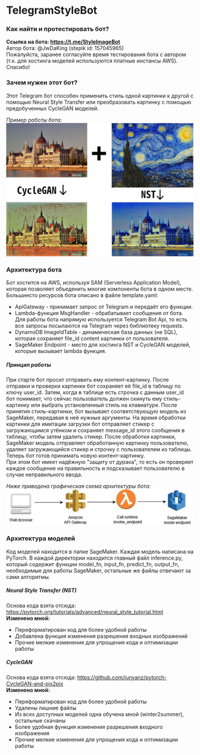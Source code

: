 # TelegramStyleBot

### Как найти и протестировать бот?
__Ссылка на бота: https://t.me/StyleImageBot__  
Автор бота: @JwDaKing (stepik id: 157045965)  
Пожалуйста, заранее согласуйте время тестирования бота с автором (т.к. для хостинга моделей
используются платные инстансы AWS). Спасибо!   


### Зачем нужен этот бот?
Этот Telegram бот способен применить стиль одной картинки к другой с помощью Neural Style Transfer
или преобразовать картинку с помощью предобученных CycleGAN моделей. 
 
_Пример работы бота:_
![](readme_imgs/example.png "Пример работы бота")

### Архитектура бота
Бот хостится на AWS, используя SAM (Serverless Application Model),
которая позволяет объеденить многие компоненты бота в одном месте.
Большинсто ресурсов бота описано в файле template.yaml:

* ApiGateway - принимает запрос от Telegram и передаёт его функции. 
* Lambda-функция MsgHandler - обрабатывает сообщения от бота. Для работы бота
напрямую используется Telegram Bot Api, то есть все запросы посылаются на Telegram
через библиотеку requests. 
* DynamoDB ImageIdTable - динамическая база данных (не SQL), которая сохраняет
file_id content картинки от пользователя.
* SageMaker Endpoint - место для хостинга NST и CycleGAN моделей, которые вызывает lambda
функция.

##### Принцип работы
При старте бот просит отправить ему контент-картинку. После отправки и проверки картинки бот
сохраняет её file_id в таблицу по ключу user_id. Затем, когда в таблице есть строчка с данным user_id
бот понимает, что сейчас пользователь должен скинуть ему стиль-картинку или выбрать установленный стиль на
клавиатуре. После принятия стиль-картинки, бот вызывает соответствующую модель из SageMaker, передавая в неё нужные аргументы. На время
обработки картинки для имитации загрузки бот отправляет стикер с загружающимся утёнком и сохраняет message_id
этого сообщения в таблицу, чтобы затем удалить стикер. После обработки картинки, SageMaker модель отправляет обработанную картинку пользователю,
удаляет загружающийся стикер и строчку с пользователем из таблицы. Теперь бот готов принимать новую контент-картинку.  
При этом бот имеет надёжную "защиту от дурака", то есть он проверяет каждое сообщение на правильность и подсказывает пользователю
в случае неправильного ввода.

_Ниже приведена графическая схема архитектуры бота:_  
![](readme_imgs/sagemaker.gif "Архитектура бота")

### Архитектура моделей
Код моделей находится в папке SageMaker. Каждая модель написана на PyTorch.
В каждой директории находится главный файл inference.py, который содержит функции 
model_fn, input_fn, predict_fn, output_fn, необходимые для работы SageMaker, остальные
же файлы отвечают за сами алгоритмы.
##### Neural Style Transfer (NST)
Основа кода взята отсюда: https://pytorch.org/tutorials/advanced/neural_style_tutorial.html  
__Изменено мной:__
* Переформатирован код для более удобной работы
* Добавлена функция изменения разрешения входных изображений
* Прочие мелкие изменения для упрощения кода и оптимизации работы
##### CycleGAN
Основа кода взята отсюда: https://github.com/junyanz/pytorch-CycleGAN-and-pix2pix  
__Изменено мной:__
* Переформатирован код для более удобной работы
* Удалены лишние файлы
* Из всех доступных моделей одна обучена мной (winter2summer), остальные скачаны
* Более удобная функция изменения разрешения входного изображения
* Прочие мелкие изменения для упрощения кода и оптимизации работы




